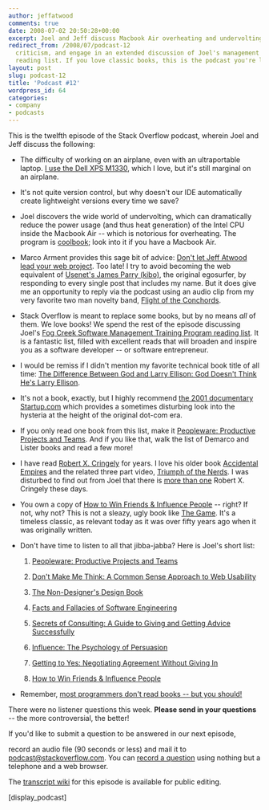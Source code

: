 ```yaml
---
author: jeffatwood
comments: true
date: 2008-07-02 20:50:28+00:00
excerpt: Joel and Jeff discuss Macbook Air overheating and undervolting, constructive
redirect_from: /2008/07/podcast-12
  criticism, and engage in an extended discussion of Joel's management training program
  reading list. If you love classic books, this is the podcast you're looking for.
layout: post
slug: podcast-12
title: 'Podcast #12'
wordpress_id: 64
categories:
- company
- podcasts
---
```



This is the twelfth episode of the Stack Overflow podcast, wherein Joel and Jeff discuss the following:






  * The difficulty of working on an airplane, even with an ultraportable laptop. [I use the Dell XPS M1330](http://www.codinghorror.com/blog/archives/000927.html), which I love, but it's still marginal on an airplane.  



  * It's not quite version control, but why doesn't our IDE automatically create lightweight versions every time we save?


  * Joel discovers the wide world of undervolting, which can dramatically reduce the power usage (and thus heat generation) of the Intel CPU inside the Macbook Air -- which is notorious for overheating. The program is [coolbook](http://www.coolbook.se/CoolBook.html); look into it if you have a Macbook Air.


  * Marco Arment provides this sage bit of advice: [Don't let Jeff Atwood lead your web project](http://tumblelog.marco.org/40234086/dont-let-jeff-atwood-lead-your-web-project). Too late! I try to avoid becoming the web equivalent of [Usenet's James Parry (kibo)](http://en.wikipedia.org/wiki/James_Parry), the original egosurfer, by responding to every single post that includes my name. But it does give me an opportunity to reply via the podcast using an audio clip from my very favorite two man novelty band, [Flight of the Conchords](http://www.amazon.com/dp/B000P2A6C0/?tag=codinghorror-20).   



  * Stack Overflow is meant to replace some books, but by no means _all_ of them. We love books! We spend the rest of the episode discussing Joel's [Fog Creek Software Management Training Program reading list](http://www.joelonsoftware.com/articles/FogCreekMBACurriculum.html). It is a fantastic list, filled with excellent reads that will broaden and inspire you as a software developer -- or software entrepreneur.


  * I would be remiss if I didn't mention my favorite technical book title of all time: [The Difference Between God and Larry Ellison: God Doesn't Think He's Larry Ellison](http://www.amazon.com/dp/0060008768/?tag=codinghorror-20).


  * It's not a book, exactly, but I highly recommend [the 2001 documentary Startup.com](http://www.amazon.com/dp/B00005N5QV/?tag=codinghorror-20) which provides a sometimes disturbing look into the hysteria at the height of the original dot-com era.


  * If you only read one book from this list, make it [Peopleware: Productive Projects and Teams](http://www.amazon.com/dp/0932633439/?tag=codinghorror-20). And if you like that, walk the list of Demarco and Lister books and read a few more!


  * I have read [Robert X. Cringely](http://www.pbs.org/cringely/) for years. I love his older book [Accidental Empires](http://www.codinghorror.com/blog/archives/000718.html) and the related three part video, [Triumph of the Nerds](http://www.codinghorror.com/blog/archives/000718.html). I was disturbed to find out from Joel that there is [more than one](http://www.pbs.org/cringely/about/) Robert X. Cringely these days.


  * You own a copy of [How to Win Friends & Influence People](http://www.amazon.com/dp/0671027034/?tag=codinghorror-20) -- right? If not, why not? This is not a sleazy, ugly book like [The Game](http://www.amazon.com/dp/0060554738/?tag=codinghorror-20). It's a timeless classic, as relevant today as it was over fifty years ago when it was originally written.  



  * Don't have time to listen to all that jibba-jabba? Here is Joel's short list:


    1. [Peopleware: Productive Projects and Teams](http://www.amazon.com/dp/0932633439/?tag=codinghorror-20)


    2. [Don't Make Me Think: A Common Sense Approach to Web Usability](http://www.amazon.com/dp/0321344758/?tag=codinghorror-20)


    3. [The Non-Designer's Design Book](http://www.amazon.com/dp/0321534042/?tag=codinghorror-20)


    4. [Facts and Fallacies of Software Engineering](http://www.amazon.com/dp/0321117425/?tag=codinghorror-20)


    5. [Secrets of Consulting: A Guide to Giving and Getting Advice Successfully](http://www.amazon.com/dp/0932633013/?tag=codinghorror-20)


    6. [Influence: The Psychology of Persuasion](http://www.amazon.com/dp/0688128165/?tag=codinghorror-20)


    7. [Getting to Yes: Negotiating Agreement Without Giving In](http://www.amazon.com/dp/0140157352/?tag=codinghorror-20)


    8. [How to Win Friends & Influence People](http://www.amazon.com/dp/0671027034/?tag=codinghorror-20)





  * Remember, [most programmers don't read books -- but you should!   
](http://www.codinghorror.com/blog/archives/001108.html)




There were no listener questions this week. **Please send in your questions** -- the more controversial, the better!




If you'd like to submit a question to be answered in our next episode,  

record an audio file (90 seconds or less) and mail it to [podcast@stackoverflow.com](mailto:podcast@stackoverflow.com). You can [record a question](http://blog.stackoverflow.com/index.php/2008/05/recording-podcast-questions-using-your-telephone/) using nothing but a telephone and a web browser.





The [transcript wiki](http://stackoverflow.fogbugz.com/default.asp?W12908) for this episode is available for public editing.




[display_podcast]



